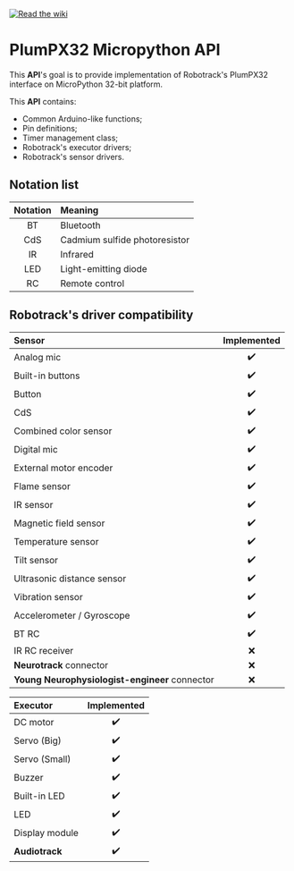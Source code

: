 [![Read the wiki](https://img.shields.io/static/v1?label=Read%20the&message=Wiki&color=orange&style=for-the-badge)](../../wiki)

# PlumPX32 Micropython API

This **API**'s goal is to provide implementation of Robotrack's PlumPX32 interface on MicroPython 32-bit platform.

This **API** contains:
- Common Arduino-like functions;
- Pin definitions;
- Timer management class;
- Robotrack's executor drivers;
- Robotrack's sensor drivers.

## Notation list

| Notation | Meaning                       |
| :------: | :---------------------------- |
|    BT    | Bluetooth                     |
|   CdS    | Cadmium sulfide photoresistor |
|    IR    | Infrared                      |
|   LED    | Light-emitting diode          |
|    RC    | Remote control                |

## Robotrack's driver compatibility

| Sensor                                         | Implemented |
| :--------------------------------------------- | :---------: |
| Analog mic                                     |     ✔️      |
| Built-in buttons                               |     ✔️      |
| Button                                         |     ✔️      |
| CdS                                            |     ✔️      |
| Combined color sensor                          |     ✔️      |
| Digital mic                                    |     ✔️      |
| External motor encoder                         |     ✔️      |
| Flame sensor                                   |     ✔️      |
| IR sensor                                      |     ✔️      |
| Magnetic field sensor                          |     ✔️      |
| Temperature sensor                             |     ✔️      |
| Tilt sensor                                    |     ✔️      |
| Ultrasonic distance sensor                     |     ✔️      |
| Vibration sensor                               |     ✔️      |
| Accelerometer / Gyroscope                      |     ✔️      |
| BT RC                                          |     ✔️      |
| IR RC receiver                                 |      ❌      |
| **Neurotrack** connector                       |      ❌      |
| **Young Neurophysiologist-engineer** connector |      ❌      |

| Executor       | Implemented |
| :------------- | :---------: |
| DC motor       |     ✔️      |
| Servo (Big)    |     ✔️      |
| Servo (Small)  |     ✔️      |
| Buzzer         |     ✔️      |
| Built-in LED   |     ✔️      |
| LED            |     ✔️      |
| Display module |     ✔️      |
| **Audiotrack** |     ✔️      |
